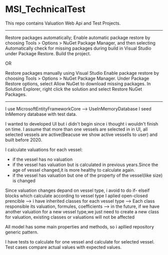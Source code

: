 # MSI_TechnicalTest
This repo contains Valuation Web Api and Test Projects.

-----------------------------------------------------------------------------------------------------------------------------------
Restore packages automatically;
  Enable automatic package restore by choosing Tools > Options > NuGet Package Manager, 
  and then selecting Automatically check for missing packages during build in Visual Studio under Package Restore.
  Build the project.
  
OR

Restore packages manually using Visual Studio
  Enable package restore by choosing Tools > Options > NuGet Package Manager. Under Package Restore options, 
  select Allow NuGet to download missing packages. In Solution Explorer, right click the solution and select Restore NuGet Packages.

-----------------------------------------------------------------------------------------------------------------------------------
I use MicrosoftEntityFrameworkCore --> UseInMemoryDatabase
I seed  InMemory database with test data.

I wanted to developed UI but i didn't begin since i thought i wouldn't finish on time.
I assume that more than one vessels are selected in in UI, all selected vessels are active(Beacuse we show active vessells to user) 
and built before 2020.
                
I calculate valuations for each vessel:
  - if the vessel has no valuation
  - if the vessel has valuation but is calculated in previous years.Since the age of vessel changed,it is more healthy to calculate      again.
  - if the vessel has valuation but one of the property of the vessel(like size) is changed
  
Since valuation changes depand on vessel type, i avoid to do if- elseif blocks which calculate according to vessel type
I aplied open-closed prencible --> i have inherited classes for each vessel type
                                --> Each class responsible its valuation, formules, coefficients
                                --> in the future, if we have another valuation for a new vessel type,we just need to create a new class
                                    for valuation, existing classes or valuations will not be affected
                                    
All model has some main properties and methods, so i apllied repository generic pattern.

I have tests to calculate for one vessel and calculate for selected vessel. Test cases compare actual values with expected values.



